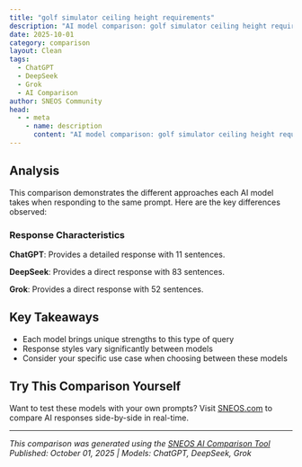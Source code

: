 ```yaml
---
title: "golf simulator ceiling height requirements"
description: "AI model comparison: golf simulator ceiling height requirements..."
date: 2025-10-01
category: comparison
layout: Clean
tags:
  - ChatGPT
  - DeepSeek
  - Grok
  - AI Comparison
author: SNEOS Community
head:
  - - meta
    - name: description
      content: "AI model comparison: golf simulator ceiling height requirements..."
---
```


<ChatComparison
  title="golf simulator ceiling height requirements"
  prompt="golf simulator ceiling height requirements"
  :responses='{
    "ChatGPT": "When setting up a golf simulator, the ceiling height is an important factor to ensure a comfortable and realistic experience. The general recommendations for ceiling height are as follows:\n\n- **Minimum ceiling height:** 9 feet (2.74 meters)  \n  This height typically allows most users to take full swings with a driver without hitting the ceiling.\n\n- **Preferred ceiling height:** 10 feet (3.05 meters) or more  \n  This provides ample room for taller players and allows for more comfortable swings, especially for higher shots.\n\n### Additional considerations:\n- **Room width and depth:** Ensure enough space for your typical golf stance and swing path.\n- **Net and screen setup:** Consider how far back the net/screens are placed, as that can affect swing clearance.\n- **Ceiling materials:** If you have a lower ceiling, using padded or impact-resistant materials can prevent damage.\n- **Player height:** Taller players (over 6 feet) may require extra ceiling height.\n- **Type of club used:** Drivers usually require more vertical clearance; for iron shots or putting-only setups, less height might be acceptable.\n\n### Summary:\n| Ceiling Height | Suitability                 |\n|----------------|----------------------------|\n| 8-9 feet       | Possible but tight clearance; short swings only |\n| 9-10 feet      | Comfortable for most players and shots           |\n| 10\u002B feet       | Ideal for all player heights and shot types      |\n\nIf your ceiling is lower than ideal, you might consider modified swings or hitting shorter clubs indoors to avoid contact with the ceiling.",
    "DeepSeek": "Of course. This is a critical question for anyone setting up a home golf simulator. Getting the ceiling height wrong can ruin the entire experience and even be dangerous.\n\nHere\u2019s a detailed breakdown of golf simulator ceiling height requirements, from minimums to ideal recommendations.\n\n### The Short Answer\n\n*   **Absolute Minimum:** **8.5 feet (2.6 meters)**\n*   **Strongly Recommended Minimum:** **9 feet (2.75 meters)**\n*   **Ideal Height:** **10 feet (3.05 meters) or more**\n\n---\n\n### Detailed Breakdown by Golfer and Club\n\nThe height you need is directly related to your height, swing style, and the clubs you plan to use.\n\n#### 1. For Drivers and Full Swings (The Most Demanding)\nThis is what most people build their simulator for. You need the most clearance here.\n\n*   **Minimum (9 feet):** Possible for shorter golfers (under 5\u00279\u0022) with a relatively flat swing plane. There is very little margin for error. You might feel cramped and subconsciously alter your swing.\n*   **Recommended (10 feet):** This is the sweet spot for the vast majority of golfers. It comfortably accommodates players up to 6\u00274\u0022 using a driver without fear of hitting the ceiling. It also provides a safety buffer for those with a steeper, more upright swing.\n*   **Ideal (10.5 to 11\u002B feet):** For tall golfers (over 6\u00274\u0022), those with very aggressive or upright swings, or for complete peace of mind. This feels spacious and unrestricted.\n\n#### 2. For Irons-Only Setups\nIf you primarily want to work on your iron play, you can get away with less height.\n\n*   **Minimum:** **8.5 feet (2.6m)** can work, especially for shorter golfers.\n*   **Recommended:** **9 feet (2.75m)** is very comfortable for iron practice for almost all golfers.\n\n#### 3. For Putting and Chipping Only\nHeight is rarely an issue for these clubs.\n\n*   **Any standard ceiling of 8 feet or more** is perfectly sufficient.\n\n---\n\n### Key Factors That Influence Your Required Height\n\nIt\u0027s not just about your height. Consider these factors:\n\n1.  **Golfer\u0027s Height \u0026 Arm Length:** A taller golfer with long arms naturally has a higher swing apex.\n2.  **Swing Plane:** Is your swing flat (around your body, like Matt Kuchar) or upright (more vertical, like Bryson DeChambeau)? An upright swing requires significantly more ceiling clearance.\n3.  **The \u0022Follow-Through\u0022:** You\u0027re not just clearing the ball at impact. The club continues upward in the follow-through, which is often the highest point of the entire swing arc.\n4.  **Launch Monitor Type:** Radar-based monitors (like TrackMan or FlightScope) need more ball flight space *behind* the ball, which can influence how far from the screen you stand, but doesn\u0027t change ceiling height requirements. Camera-based systems (like Foresight Sports/GC3, Bushnell Launch Pro, Uneekor) are less sensitive to this.\n\n---\n\n### How to Calculate Your Personal Minimum Height\n\nFor the most accurate assessment, follow these steps:\n\n1.  **Grab Your Driver:** Use the club you swing the fastest and highest.\n2.  **Assume Your Address Position:** Stand normally as if you\u0027re about to hit the ball.\n3.  **Have a Friend Measure:**\n    *   Measure from the floor to the top of the grip on your driver.\n    *   Now, slowly and carefully, simulate your backswing and follow-through to its highest point.\n    *   Have your friend measure from the floor to the highest point the clubhead reaches.\n4.  **Add a Safety Buffer:** Add **at least 6-12 inches (15-30 cm)** to this maximum height. This buffer accounts for jumping on a mishit, an extra vigorous swing, or wearing golf shoes.\n\n**The final number is your personal minimum safe ceiling height.**\n\n---\n\n### What to Do If Your Ceiling is Too Low\n\nDon\u0027t despair! You have a few options:\n\n1.  **Swing in a Bay:** If your simulator is in a garage, park your car so that you are hitting from under the garage door opener mechanism or any low-hanging obstruction.\n2.  **Create a \u0022Swing Well\u0022:** For a permanent solution, you can frame out a section of the ceiling to create a recessed area for your swing. This is a construction project but can be a great solution.\n3.  **Use Low-Profile Enclosures:** Some impact screens and enclosures are designed to be mounted closer to the ceiling, maximizing the space from floor to screen.\n4.  **Swing Mat:** Use a \u0022hitting mat\u0022 that can be placed in the optimal spot, rather than building a permanent platform that might be under a low beam.\n5.  **Adjust Your Stance or Swing:** As a last resort, you can choke down on the club or practice with a slightly flatter swing plane. This is not ideal for translating skills to the real course.\n\n### Quick Reference Table\n\n| Golfer Profile \u0026 Goal | Minimum Ceiling Height | Recommended Ceiling Height |\n| :--- | :--- | :--- |\n| **Iron Practice Only** | 8.5 ft (2.6 m) | 9 ft (2.75 m) |\n| **Average Golfer (Full Swing)** | 9 ft (2.75 m) | **10 ft (3.05 m)** |\n| **Tall Golfer (6\u00272\u0022\u002B) / Steep Swing** | 10 ft (3.05 m) | 10.5 - 11 ft (3.2 - 3.35 m) |\n| **New Construction (Ideal)** | N/A | **10.5 - 11 ft (3.2 - 3.35 m)** |\n\n**Final Recommendation:** If you are building new or finishing a basement/garage, **aim for 10.5 feet**. The marginal cost increase during construction is well worth the unlimited, worry-free golfing for years to come.",
    "Grok": "The ceiling height requirements for a golf simulator depend on several factors, including the type of simulator setup, the height of the players, the type of clubs being used, and the specific technology or equipment (like launch monitors and projectors). However, here are general guidelines to help you plan:\n\n### Minimum Ceiling Height\n- **9 feet (2.7 meters):** This is often considered the absolute minimum ceiling height for a golf simulator, suitable for shorter players or juniors using shorter clubs. However, it may feel restrictive for taller players or those with a more aggressive swing.\n- **10 feet (3 meters):** This is a more comfortable minimum height for most adult players. It allows for a full swing with most clubs, including drivers, without the risk of hitting the ceiling. This height is commonly recommended by simulator manufacturers.\n\n### Ideal Ceiling Height\n- **10.5 to 12 feet (3.2 to 3.7 meters):** This range provides ample clearance for almost all players, even taller individuals or those with long clubs and wide swing arcs. It also accommodates overhead equipment like projectors or lighting.\n- **12\u002B feet (3.7\u002B meters):** If you\u0027re designing a premium setup or plan to use the space for other purposes, a higher ceiling can enhance comfort and aesthetics. It also allows for more flexibility in equipment placement and future-proofing.\n\n### Key Considerations\n1. **Player Height and Swing Arc:** Taller players or those with a steep swing plane may require more height to avoid contact with the ceiling during their follow-through.\n2. **Club Length:** Longer clubs, like drivers, require more vertical space compared to irons or wedges.\n3. **Equipment Placement:** Some setups require overhead mounting for projectors, cameras, or sensors (e.g., TrackMan, SkyTrak, or Foresight Sports). Ensure there\u2019s enough clearance for both the swing and the equipment.\n4. **Safety Margin:** Add at least 1-2 feet (0.3-0.6 meters) above the tallest possible swing height to prevent accidents or damage.\n5. **Room Type:** If you\u0027re installing in a basement or garage, check for structural elements like beams or ductwork that might lower the effective height in certain areas.\n6. **Impact Screen or Netting:** If using a screen or net, ensure it\u2019s positioned to avoid interference with your swing path or ceiling height.\n\n### Manufacturer Recommendations\nDifferent golf simulator brands or setups may have specific requirements:\n- **TrackMan:** Recommends a minimum of 9.8 feet (3 meters), but 10.5-11.5 feet (3.2-3.5 meters) is ideal for optimal tracking.\n- **SkyTrak:** Suggests at least 9 feet (2.7 meters), but higher is better for comfort.\n- **Foresight Sports (GCQuad, GC3):** Recommends 10 feet (3 meters) minimum for full swing clearance.\n- **OptiShot:** Often works in spaces with 8.5-9 feet (2.6-2.7 meters), but comfort improves with more height.\n\n### Additional Tips\n- If your ceiling height is limited, consider using a shorter shafted club for practice or adjusting your stance slightly (though this may affect accuracy or comfort).\n- For projector-based simulators, ensure the ceiling height allows for proper image projection onto the impact screen without obstruction.\n- If renovating or building a space, aim for at least 10-12 feet of ceiling height to future-proof your setup and ensure a premium experience.\n\nIf you\u2019re unsure about your specific setup or space, consult with the simulator manufacturer or a professional installer to assess your room dimensions and equipment needs. Also, test your swing in the space (if possible) to confirm clearance before finalizing the installation. What type of simulator or space are you working with? That could help me provide more tailored advice!"
  }'
  published-date="18:12"
/>

## Analysis

This comparison demonstrates the different approaches each AI model takes when responding to the same prompt. Here are the key differences observed:

### Response Characteristics

**ChatGPT**: Provides a detailed response with 11 sentences. 

**DeepSeek**: Provides a direct response with 83 sentences. 

**Grok**: Provides a direct response with 52 sentences. 

## Key Takeaways

- Each model brings unique strengths to this type of query
- Response styles vary significantly between models
- Consider your specific use case when choosing between these models

## Try This Comparison Yourself

Want to test these models with your own prompts? Visit [SNEOS.com](https://sneos.com) to compare AI responses side-by-side in real-time.

---

*This comparison was generated using the [SNEOS AI Comparison Tool](https://sneos.com)*
*Published: October 01, 2025 | Models: ChatGPT, DeepSeek, Grok*
